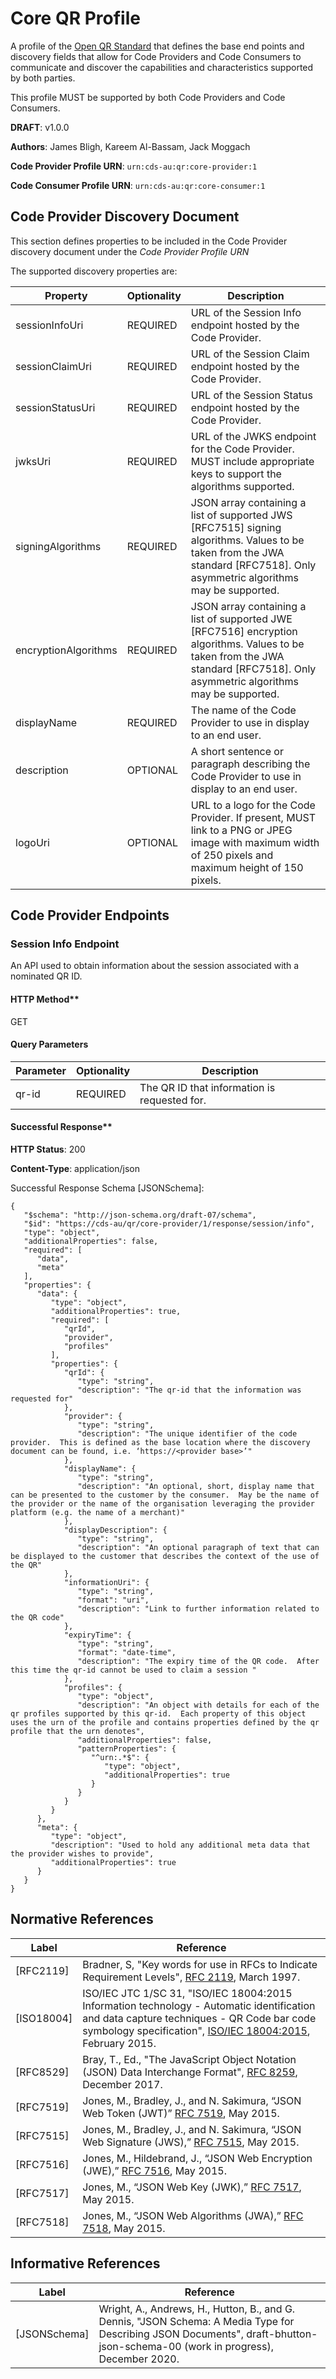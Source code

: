 
# Core QR Profile

A profile of the [Open QR Standard](../open-qr-standard.md) that defines the base end points and discovery fields that allow for Code Providers and Code Consumers to communicate and discover the capabilities and characteristics supported by both parties.

This profile MUST be supported by both Code Providers and Code Consumers.

**DRAFT**: v1.0.0

**Authors**:	James Bligh, Kareem Al-Bassam, Jack Moggach

**Code Provider Profile URN**: `urn:cds-au:qr:core-provider:1`

**Code Consumer Profile URN**: `urn:cds-au:qr:core-consumer:1`

## Code Provider Discovery Document

This section defines properties to be included in the Code Provider discovery document under the *Code Provider Profile URN*

The supported discovery properties are:

| Property | Optionality | Description |
|----------|-------------|-------------|
|sessionInfoUri|REQUIRED|URL of the Session Info endpoint hosted by the Code Provider.|
|sessionClaimUri|REQUIRED|URL of the Session Claim endpoint hosted by the Code Provider.|
|sessionStatusUri|REQUIRED|URL of the Session Status endpoint hosted by the Code Provider.|
|jwksUri|REQUIRED|URL of the JWKS endpoint for the Code Provider.  MUST include appropriate keys to support the algorithms supported.|
|signingAlgorithms|REQUIRED|JSON array containing a list of supported JWS [RFC7515] signing algorithms.  Values to be taken from the JWA standard [RFC7518].  Only asymmetric algorithms may be supported.|
|encryptionAlgorithms|REQUIRED|JSON array containing a list of supported JWE [RFC7516] encryption algorithms.  Values to be taken from the JWA standard [RFC7518].  Only asymmetric algorithms may be supported.|
|displayName|REQUIRED|The name of the Code Provider to use in display to an end user.|
|description|OPTIONAL|A short sentence or paragraph describing the Code Provider to use in display to an end user.|
|logoUri|OPTIONAL|URL to a logo for the Code Provider.  If present, MUST link to a PNG or JPEG image with maximum width of 250 pixels and maximum height of 150 pixels.|

## Code Provider Endpoints

### Session Info Endpoint

An API used to obtain information about the session associated with a nominated QR ID.

#### HTTP Method**

GET

#### Query Parameters

| Parameter | Optionality | Description |
|-----------|-------------|-------------|
|qr-id|REQUIRED|The QR ID that information is requested for.|

#### Successful Response**

**HTTP Status**: 200

**Content-Type**: application/json

Successful Response Schema [JSONSchema]:

```
{
   "$schema": "http://json-schema.org/draft-07/schema",
   "$id": "https://cds-au/qr/core-provider/1/response/session/info",
   "type": "object",
   "additionalProperties": false,
   "required": [
      "data",
      "meta"
   ],
   "properties": {
      "data": {
         "type": "object",
         "additionalProperties": true,
         "required": [
            "qrId",
            "provider",
            "profiles"
         ],
         "properties": {
            "qrId": {
               "type": "string",
               "description": "The qr-id that the information was requested for"
            },
            "provider": {
               "type": "string",
               "description": "The unique identifier of the code provider.  This is defined as the base location where the discovery document can be found, i.e. ‘https://<provider base>’"
            },
            "displayName": {
               "type": "string",
               "description": "An optional, short, display name that can be presented to the customer by the consumer.  May be the name of the provider or the name of the organisation leveraging the provider platform (e.g. the name of a merchant)"
            },
            "displayDescription": {
               "type": "string",
               "description": "An optional paragraph of text that can be displayed to the customer that describes the context of the use of the QR"
            },
            "informationUri": {
               "type": "string",
               "format": "uri",
               "description": "Link to further information related to the QR code"
            },
            "expiryTime": {
               "type": "string",
               "format": "date-time",
               "description": "The expiry time of the QR code.  After this time the qr-id cannot be used to claim a session "
            },
            "profiles": {
               "type": "object",
               "description": "An object with details for each of the qr profiles supported by this qr-id.  Each property of this object uses the urn of the profile and contains properties defined by the qr profile that the urn denotes",
               "additionalProperties": false,
               "patternProperties": {
                  "^urn:.*$": {
                     "type": "object",
                     "additionalProperties": true
                  }
               }
            }
         }
      },
      "meta": {
         "type": "object",
         "description": "Used to hold any additional meta data that the provider wishes to provide",
         "additionalProperties": true
      }
   }
}
```

## Normative References

| Label | Reference |
|-------|-----------|
|[RFC2119]|Bradner, S, "Key words for use in RFCs to Indicate Requirement Levels", [RFC 2119](https://datatracker.ietf.org/doc/html/rfc2119), March 1997.|
|[ISO18004]|ISO/IEC JTC 1/SC 31, "ISO/IEC 18004:2015 Information technology - Automatic identification and data capture techniques - QR Code bar code symbology specification", [ISO/IEC 18004:2015](https://www.iso.org/standard/62021.html), February 2015.|
|[RFC8529]|Bray, T., Ed., "The JavaScript Object Notation (JSON) Data Interchange Format", [RFC 8259](https://datatracker.ietf.org/doc/html/rfc8259), December 2017.|
|[RFC7519]|Jones, M., Bradley, J., and N. Sakimura, “JSON Web Token (JWT)” [RFC 7519](https://datatracker.ietf.org/doc/html/rfc7519), May 2015.|
|[RFC7515]|Jones, M., Bradley, J., and N. Sakimura, “JSON Web Signature (JWS),” [RFC 7515](https://datatracker.ietf.org/doc/html/rfc7515), May 2015.|
|[RFC7516]|Jones, M., Hildebrand, J., “JSON Web Encryption (JWE),” [RFC 7516](https://datatracker.ietf.org/doc/html/rfc7516), May 2015.|
|[RFC7517]|Jones, M., “JSON Web Key (JWK),” [RFC 7517](https://datatracker.ietf.org/doc/html/rfc7517), May 2015.|
|[RFC7518]|Jones, M., “JSON Web Algorithms (JWA),” [RFC 7518](https://datatracker.ietf.org/doc/html/rfc7518), May 2015.|

## Informative References

| Label | Reference |
|-------|-----------|
|[JSONSchema]|Wright, A., Andrews, H., Hutton, B., and G. Dennis, "JSON Schema: A Media Type for Describing JSON Documents", draft-bhutton-json-schema-00 (work in progress), December 2020.|
